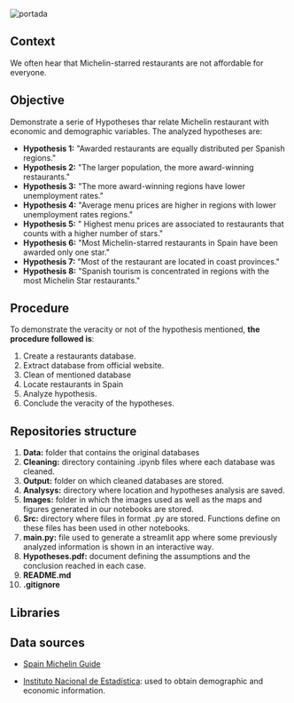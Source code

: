 ![portada](https://github.com/angelanavarrog/Restaurantes-con-Estrella/blob/master/images/image1.jpg)

## Context

We often hear that Michelin-starred restaurants are not affordable for everyone.


## Objective

Demonstrate a serie of Hypotheses thar relate Michelin restaurant with economic and demographic variables. The analyzed hypotheses are:

- **Hypothesis 1:** "Awarded restaurants are equally distributed per Spanish regions."
- **Hypothesis 2:** "The larger population, the more award-winning restaurants."
- **Hypothesis 3:** "The more award-winning regions have lower unemployment rates."
- **Hypothesis 4:** "Average menu prices are higher in regions with lower unemployment rates regions."
- **Hypothesis 5:** " Highest menu prices are associated to restaurants that counts with a higher number of stars."
- **Hypothesis 6:** "Most Michelin-starred restaurants in Spain have been awarded only one star."
- **Hypothesis 7:** "Most of the restaurant are located in coast provinces." 
- **Hypothesis 8:** "Spanish tourism is concentrated in regions with the most Michelin Star restaurants."


## Procedure

To demonstrate the veracity or not of the hypothesis mentioned, **the procedure followed is**:

1. Create a restaurants database.
2. Extract database from official website.
3. Clean of mentioned database
4. Locate restaurants in Spain
5. Analyze hypothesis.
6. Conclude the veracity of the hypotheses.

## Repositories structure

1. **Data:** folder that contains the original databases
2. **Cleaning:** directory containing .ipynb files where each database was cleaned.
3. **Output:** folder on which cleaned databases are stored.
4. **Analysys:** directory where location and hypotheses analysis are saved.
5. **Images:** folder in which the images used as well as the maps and figures generated in our notebooks are stored.
6. **Src:** directory where files in format .py are stored. Functions define on these files has been used in other notebooks.
7. **main.py:** file used to generate a streamlit app where some previously analyzed information is shown in an interactive way. 
8. **Hypotheses.pdf:** document defining the assumptions and the conclusion reached in each case.
9. **README.md**
10. **.gitignore**

## Libraries

## Data sources

- [Spain Michelin Guide](https://guide.michelin.com/es/es/restaurantes/1-estrella-michelin/2-estrellas-michelin/3-estrellas-michelin)

- [Instituto Nacional de Estadística](https://www.ine.es/): used to obtain demographic and economic information.